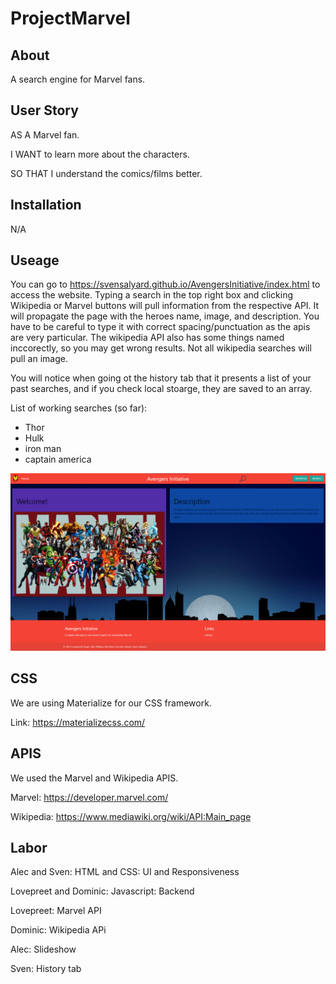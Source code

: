 # ProjectMarvel
## About

A search engine for Marvel fans.

## User Story

AS A Marvel fan. 

I WANT to learn more about the characters. 

SO THAT I understand the comics/films better.

## Installation

N/A

## Useage

You can go to https://svensalyard.github.io/AvengersInitiative/index.html to access the website.
Typing a search in the top right box and clicking Wikipedia or Marvel buttons will pull information from
the respective API. It will propagate the page with the heroes name, image, and description. You have to be careful to type it with correct spacing/punctuation as the apis are very particular.
The wikipedia API also has some things named inccorectly, so you may get wrong results. Not all wikipedia searches will pull an image.

You will notice when going ot the history tab that it presents a list of your past searches, and if you check local stoarge, they are saved to an array.

List of working searches (so far):

- Thor
- Hulk
- iron man
- captain america


![IMG of Webpage](./assets/images/screen.png)

## CSS

We are using Materialize for our CSS framework.

Link: https://materializecss.com/

## APIS

We used the Marvel and Wikipedia APIS.

Marvel: https://developer.marvel.com/ 

Wikipedia: https://www.mediawiki.org/wiki/API:Main_page

## Labor

Alec and Sven: HTML and CSS: UI and Responsiveness

Lovepreet and Dominic: Javascript: Backend

Lovepreet: Marvel API

Dominic: Wikipedia APi

Alec: Slideshow

Sven: History tab